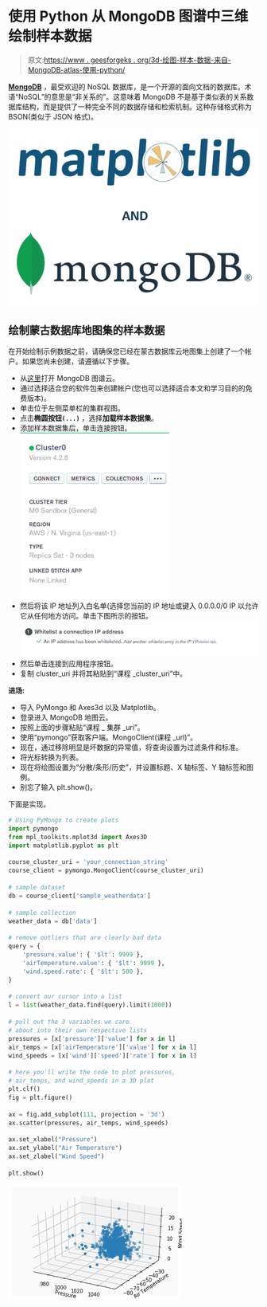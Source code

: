 # 使用 Python 从 MongoDB 图谱中三维绘制样本数据

> 原文:[https://www . geesforgeks . org/3d-绘图-样本-数据-来自-MongoDB-atlas-使用-python/](https://www.geeksforgeeks.org/3d-plotting-sample-data-from-mongodb-atlas-using-python/)

**[MongoDB](https://www.geeksforgeeks.org/mongodb-and-python/)** ，最受欢迎的 NoSQL 数据库，是一个开源的面向文档的数据库。术语“NoSQL”的意思是“非关系的”。这意味着 MongoDB 不是基于类似表的关系数据库结构，而是提供了一种完全不同的数据存储和检索机制。这种存储格式称为 BSON(类似于 JSON 格式)。

![](img/6460bd6b812681709c056a30210f4243.png)

## 绘制蒙古数据库地图集的样本数据

在开始绘制示例数据之前，请确保您已经在蒙古数据库云地图集上创建了一个帐户。如果您尚未创建，请遵循以下步骤。

*   从[这里](https://www.mongodb.com/cloud/atlas)打开 MongoDB 图谱云。
*   通过选择适合您的软件包来创建帐户(您也可以选择适合本文和学习目的的免费版本)。
*   单击位于左侧菜单栏的集群视图。
*   点击**椭圆按钮`(...)`** ，选择**加载样本数据集**。
*   添加样本数据集后，单击连接按钮。
    ![python-mongodb-cluster-1](img/df2e4384b8773b3eb20d5ad355bef1db.png)
*   然后将该 IP 地址列入白名单(选择您当前的 IP 地址或键入 0.0.0.0/0 IP 以允许它从任何地方访问。单击下图所示的按钮。
    ![python-mongodb-cluster-connect-2](img/9f40daf6ac18bebfe1c05de5ef767a31.png)
*   然后单击连接到应用程序按钮。
*   复制 cluster_uri 并将其粘贴到“课程 _cluster_uri”中。

**进场:**

*   导入 PyMongo 和 Axes3d 以及 Matplotlib。
*   登录进入 MongoDB 地图云。
*   按照上面的步骤粘贴“课程 _ 集群 _uri”。
*   使用“pymongo”获取客户端。MongoClient(课程 _url)”。
*   现在，通过移除明显是坏数据的异常值，将查询设置为过滤条件和标准。
*   将光标转换为列表。
*   现在将绘图设置为“分散/条形/历史”，并设置标题、X 轴标签、Y 轴标签和图例。
*   别忘了输入 plt.show()。

下面是实现。

```py
# Using PyMongo to create plots 
import pymongo
from mpl_toolkits.mplot3d import Axes3D
import matplotlib.pyplot as plt

course_cluster_uri = 'your_connection_string'
course_client = pymongo.MongoClient(course_cluster_uri)

# sample dataset
db = course_client['sample_weatherdata']

# sample collection
weather_data = db['data'] 

# remove outliers that are clearly bad data
query = { 
    'pressure.value': { '$lt': 9999 }, 
    'airTemperature.value': { '$lt': 9999 },
    'wind.speed.rate': { '$lt': 500 },
}

# convert our cursor into a list
l = list(weather_data.find(query).limit(1000))

# pull out the 3 variables we care
# about into their own respective lists
pressures = [x['pressure']['value'] for x in l]
air_temps = [x['airTemperature']['value'] for x in l]
wind_speeds = [x['wind']['speed']['rate'] for x in l]

# here you'll write the code to plot pressures,
# air_temps, and wind_speeds in a 3D plot
plt.clf()
fig = plt.figure()

ax = fig.add_subplot(111, projection = '3d')
ax.scatter(pressures, air_temps, wind_speeds)

ax.set_xlabel("Pressure")
ax.set_ylabel("Air Temperature")
ax.set_zlabel("Wind Speed")

plt.show()
```

![](img/8c5b904ffec25ed3c48798918b9cbdc2.png)